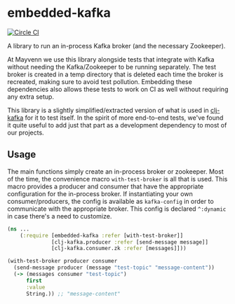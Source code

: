 # embedded-kafka

[![Circle CI](https://circleci.com/gh/Mayvenn/embedded-kafka.png?circle-token=9c1aec1f3d8ff124bf8a729b17402ca63beede0c)](https://circleci.com/gh/Mayvenn/embedded-kafka)

A library to run an in-process Kafka broker (and the necessary Zookeeper).

At Mayvenn we use this library alongside tests that integrate with Kafka without needing the Kafka/Zookeeper to be running separately. The test broker is created in a temp directory that is deleted each time the broker is recreated, making sure to avoid test pollution. Embedding these dependencies also allows these tests to work on CI as well without requiring any extra setup.

This library is a slightly simplified/extracted version of what is used in [clj-kafka](https://github.com/pingles/clj-kafka/blob/0.3.2/test/clj_kafka/test/utils.clj) for it to test itself. In the spirit of more end-to-end tests, we've found it quite useful to add just that part as a development dependency to most of our projects.

## Usage

The main functions simply create an in-process broker or zookeeper. Most of the time, the convenience macro `with-test-broker` is all that is used. This macro provides a producer and consumer that have the appropriate configuration for the in-process broker. If instantiating your own consumer/producers, the config is available as `kafka-config` in order to communicate with the appropriate broker. This config is declared `^:dynamic` in case there's a need to customize.

```clj
(ns ...
    (:require [embedded-kafka :refer [with-test-broker]]
              [clj-kafka.producer :refer [send-message message]]
              [clj-kafka.consumer.zk :refer [messages]]))

(with-test-broker producer consumer
  (send-message producer (message "test-topic" "message-content"))
  (-> (messages consumer "test-topic")
      first
      :value
      String.)) ;; "message-content"
```
